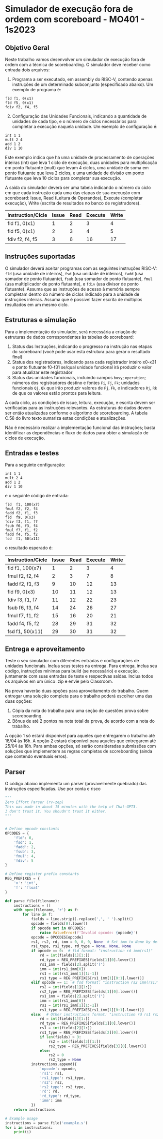 # Simulador de execução fora de ordem com scoreboard - MO401 - 1s2023

## Objetivo Geral

Neste trabalho vamos desenvolver um simulador de execução fora de ordem com a técnica de scoreboarding. O simulador deve receber como entrada dois arquivos:

1. Programa a ser executado, em assembly do RISC-V, contendo apenas instruções de um determinado subconjunto (especificado abaixo). Um exemplo de programa é: 

```
fld f1, 0(x1)
fld f5, 0(x1)
fdiv f2, f4, f5
```

2. Configuração das Unidades Funcionais, indicando a quantidade de unidades de cada tipo, e o número de ciclos necessários para completar a execução naquela unidade. Um exemplo de configuração é:

```
int 1 1
mult 2 4
add 1 2
div 1 10
```

Este exemplo indica que há uma unidade de processamento de operações inteiras (int) que leva 1 ciclo de execução, duas unidades para multiplicação em ponto flutuante (mult) que levam 4 ciclos, uma unidade de soma em ponto flutuante que leva 2 ciclos, e uma unidade de divisão em ponto flutuante que leva 10 ciclos para completar sua execução. 

A saída do simulador deverá ser uma tabela indicando o número do ciclo em que cada instrução cada uma das etapas de sua execução com scoreboard: Issue, Read (Leitura de Operandos), Execute (completar execução), Write (escrita de resultados no banco de registradores).

| Instruction/Cicle | Issue | Read | Execute | Write |
| ----------------- | ----- | ---- | ------- | ----- | 
| fld f1, 0(x1)     | 1     | 2    | 3       | 4     | 
| fld f5, 0(x1)     | 2     | 3    | 4       | 5     | 
| fdiv f2, f4, f5   | 3     | 6    | 16      | 17    | 

## Instruções suportadas

O simulador deverá aceitar programas com as seguintes instruções RISC-V: `fld` (usa unidade de inteiros), `fsd` (usa unidade de inteiros), `fadd` (usa somador de ponto flutuante), `fsub` (usa somador de ponto flutuante), `fmul` (usa multiplicador de ponto flutuante), e `fdiv` (usa divisor de ponto flutuante). Assuma que as instruções de acesso à memória sempre completam dentro do número de ciclos indicado para a unidade de instruções inteiras. Assuma que é possível fazer escrita de múltiplos resultados em um mesmo ciclo. 

## Estruturas e simulação

Para a implementação do simulador, será necessária a criação de estruturas de dados correspondentes às tabelas do scoreboard:

1. Status das Instruções, indicando o progresso na instrução nas etapas do scoreboard (você pode usar esta estrutura para gerar o resultado final)
2. Status dos registradores, indicando para cada registrador inteiro x0-x31 e ponto flutuante f0-f31 se/qual unidade funcional irá produzir o valor para atualizar este registrador
3. Status das unidades funcionais, incluindo campos `busy`; `operation`; números dos registradores destino e fontes `Fi`, `Fj`, `Fk`; unidades funcionais  `Qj`, `Qk` que irão produzir valores de `Fj`, `Fk`, e indicadores `Rj`, `Rk` de que os valores estão prontos para leitura. 

A cada ciclo, as condições de issue, leitura, execução, e escrita devem ser verificadas para as instruções relevantes. As estruturas de dados devem ser então atualizadas conforme o algoritmo de scoreboarding. A tabela C.58 do livro texto sumariza estas condições e atualizações. 

Não é necessário realizar a implementação funcional das instruções; basta identificar as dependências e fluxo de dados para obter a simulação de ciclos de execução. 

## Entradas e testes

Para a seguinte configuração:

```
int 1 1
mult 2 4
add 1 2
div 1 10
```

e o seguinte código de entrada:

```
fld  f1, 100(x7)
fmul f2, f2, f4
fadd f2, f1, f3
fld  f9, 0(x3)
fdiv f3, f1, f7
fsub f6, f3, f4
fmul f7, f1, f2
fadd f4, f5, f2
fsd  f1, 50(x11)
```

o resultado esperado é:

| Instruction/Cicle| Issue| Read    | Execute | Write |
|------------------|------|---------|-------|--------|
| fld  f1, 100(x7) | 1    | 2       | 3     | 4      |
| fmul f2, f2, f4  | 2    | 3       | 7     | 8      |
| fadd f2, f1, f3  | 9    | 10      | 12    | 13     |
| fld  f9, 0(x3)   | 10   | 11      | 12    | 13     |
| fdiv f3, f1, f7  | 11   | 12      | 22    | 23     |
| fsub f6, f3, f4  | 14   | 24      | 26    | 27     |
| fmul f7, f1, f2  | 15   | 16      | 20    | 21     |
| fadd f4, f5, f2  | 28   | 29      | 31    | 32     |
| fsd  f1, 50(x11) | 29   | 30      | 31    | 32     |


## Entrega e aproveitamento

Teste o seu simulador com diferentes entradas e configurações de unidades funcionais. Inclua seus testes na entrega. Para entrega, inclua seu código, instruções mínimas para build (se necessário) e execução, juntamente com suas entradas de teste e respectivas saídas. Inclua todos os arquivos em um único .zip e envie pelo Classroom. 

Na prova haverão duas opções para aproveitamento do trabalho. Quem entregar uma solução completa para o trabalho poderá escolher uma das duas opções: 

1. Cópia da nota do trabalho para uma seção de questões prova sobre scoreboarding.  
2. Bônus de até 2 pontos na nota total da prova, de acordo com a nota do trabalho.

A opção 1 só estará disponível para aqueles que entregarem o trabalho até 18/04 às 16h. A opção 2 estará disponível para aqueles que entregarem até 25/04 às 16h. Para ambas opções, só serão consideradas submissões com soluções  que implementem as regras completas de scoreboarding (ainda que contendo eventuais erros).

## Parser

O código abaixo implementa um parser (provavelmente quebrado) das instruções especificadas. Use por conta e risco 

```python
"""
Zero Effort Parser (rv-zep)
This was made in about 15 minutes with the help of Chat-GPT3. 
I don't trust it. You shoudn't trust it either. 
"""


# Define opcode constants
OPCODES = {
    'fld': 0,
    'fsd': 1,
    'fadd': 2,
    'fsub': 3,
    'fmul': 4,
    'fdiv': 5
}

# Define register prefix constants
REG_PREFIXES = {
    'x': 'int',
    'f': 'float'
}

def parse_file(filename):
    instructions = []
    with open(filename, 'r') as f:
        for line in f:
            fields = line.strip().replace(',', ' ').split()
            opcode = fields[0].lower()
            if opcode not in OPCODES:
                raise ValueError(f'Invalid opcode: {opcode}')
            opcode = OPCODES[opcode]
            rs1, rs2, rd, imm = 0, 0, 0, None  # Set imm to None by default
            rs1_type, rs2_type, rd_type = None, None, None
            if opcode == 0:  # fld format: "instruction rd imm(rs1)"
                rd = int(fields[1][1:])
                rd_type = REG_PREFIXES[fields[1][0].lower()]
                rs1_imm = fields[2].split('(')
                imm = int(rs1_imm[0])
                rs1 = int(rs1_imm[1][1:-1])
                rs1_type = REG_PREFIXES[rs1_imm[1][0:1].lower()]
            elif opcode == 1:  # fsd format: "instruction rs2 imm(rs1)"
                rs2 = int(fields[1][1:])
                rs2_type = REG_PREFIXES[fields[1][0].lower()]
                rs1_imm = fields[2].split('(')
                imm = int(rs1_imm[0])
                rs1 = int(rs1_imm[1][1:-1])
                rs1_type = REG_PREFIXES[rs1_imm[1][0:1].lower()]
            else:  # Other instructions format: "instruction rd rs1 rs2"
                rd = int(fields[1][1:])
                rd_type = REG_PREFIXES[fields[1][0].lower()]
                rs1 = int(fields[2][1:])
                rs1_type = REG_PREFIXES[fields[2][0].lower()]
                if len(fields) > 3:
                    rs2 = int(fields[3][1:])
                    rs2_type = REG_PREFIXES[fields[3][0].lower()]
                else:
                    rs2 = 0
                    rs2_type = None
            instructions.append({
                'opcode': opcode,
                'rs1': rs1,
                'rs1_type': rs1_type,
                'rs2': rs2,
                'rs2_type': rs2_type,
                'rd': rd,
                'rd_type': rd_type,
                'imm': imm
            })
    return instructions

# Example usage
instructions = parse_file('example.s')
for i in instructions: 
    print(i)
```